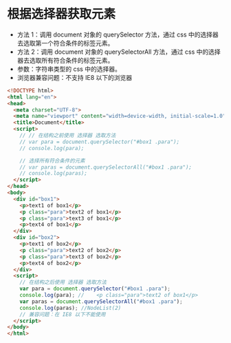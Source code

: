 # 根据选择器获取元素

- 方法 1：调用 document 对象的 querySelector 方法，通过 css 中的选择器去选取第一个符合条件的标签元素。
- 方法 2：调用 document 对象的 querySelectorAll 方法，通过 css 中的选择器去选取所有符合条件的标签元素。
- 参数：字符串类型的 css 中的选择器。
- 浏览器兼容问题：不支持 IE8 以下的浏览器

```html
<!DOCTYPE html>
<html lang="en">
<head>
  <meta charset="UTF-8">
  <meta name="viewport" content="width=device-width, initial-scale=1.0">
  <title>Document</title>  
  <script>
    // // 在结构之前使用 选择器 选取方法
    // var para = document.querySelector("#box1 .para");
    // console.log(para);

    // 选择所有符合条件的元素
    // var paras = document.querySelectorAll("#box1 .para");
    // console.log(paras);
  </script>
</head>
<body>
  <div id="box1">
    <p>text1 of box1</p>
    <p class="para">text2 of box1</p>
    <p class="para">text3 of box1</p>
    <p>text4 of box1</p>
  </div>
  <div id="box2">
    <p>text1 of box2</p>
    <p class="para">text2 of box2</p>
    <p class="para">text3 of box2</p>
    <p>text4 of box2</p>
  </div>
  <script>
    // 在结构之后使用 选择器 选取方法
    var para = document.querySelector("#box1 .para");
    console.log(para); //    <p class="para">text2 of box1</p>
    var paras = document.querySelectorAll("#box1 .para");
    console.log(paras); //NodeList(2)
    // 兼容问题：在 IE8 以下不能使用
  </script>
</body>
</html>
```